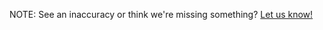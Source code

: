 NOTE: See an inaccuracy or think we're missing something?
<a class='open-feedback'
href='http://getsatisfaction.com/puppetlabs'>Let us know!</a>
